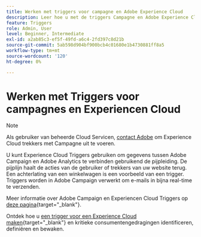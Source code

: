 ```yaml
---
title: Werken met triggers voor campagne en Adobe Experience Cloud
description: Leer hoe u met de triggers Campagne en Adobe Experience Cloud werkt
feature: Triggers
role: Admin, User
level: Beginner, Intermediate
exl-id: a2ab85c3-ef5f-49fd-a6c4-2fd397c8d21b
source-git-commit: 5ab598d904bf900bcb4c01680e1b4730881ff8a5
workflow-type: tm+mt
source-wordcount: '120'
ht-degree: 0%

---
```


# Werken met Triggers voor campagnes en Experiencen Cloud

>[!NOTE]
>
>Als gebruiker van beheerde Cloud Servicen, [contact Adobe](../start/campaign-faq.md#support) om Experience Cloud trekkers met Campagne uit te voeren.

U kunt Experience Cloud Triggers gebruiken om gegevens tussen Adobe Campaign en Adobe Analytics te verbinden gebruikend de pijpleiding. De pijplijn haalt de acties van de gebruiker of trekkers van uw website terug. Een achterlating van een winkelwagen is een voorbeeld van een trigger. Triggers worden in Adobe Campaign verwerkt om e-mails in bijna real-time te verzenden.

Meer informatie over Adobe Campaign en Experiencen Cloud Triggers op [deze pagina](https://experienceleague.adobe.com/docs/campaign-classic/using/integrating-with-adobe-experience-cloud/experience-triggers/about-triggers.html){target="_blank"}.

Ontdek hoe u [een trigger voor een Experience Cloud maken](https://experienceleague.adobe.com/docs/experience-cloud/triggers/create.html){target="_blank"} en kritieke consumentengedragingen identificeren, definiëren en bewaken.

